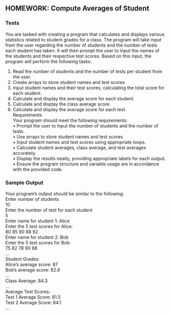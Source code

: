 ## HOMEWORK: Compute Averages of Student<br>
### Tests<br>
You are tasked with creating a program that calculates and displays various
statistics related to student grades for a class. The program will take input
from the user regarding the number of students and the number of tests each
student has taken. It will then prompt the user to input the names of the
students and their respective test scores. Based on this input, the program
will perform the following tasks:<br>
1. Read the number of students and the number of tests per student from the user.<br>
2. Create arrays to store student names and test scores<br>
3. Input student names and their test scores, calculating the total score for each student.<br>
4. Calculate and display the average score for each student.<br>
5. Calculate and display the class average score.<br>
6. Calculate and display the average score for each test.<br>
Requirements<br>
Your program should meet the following requirements:<br>
• Prompt the user to input the number of students and the number of tests.<br>
• Use arrays to store student names and test scores<br>
• Input student names and test scores using appropriate loops.<br>
• Calculate student averages, class average, and test averages accurately.<br>
• Display the results neatly, providing appropriate labels for each output.<br>
• Ensure the program structure and variable usage are in accordance with the provided code.<br>
### Sample Output<br>
Your program’s output should be similar to the following:<br>
Enter number of students<br>
10<br>
Enter the number of test for each student<br>
5<br>
Enter name for student 1: Alice<br>
Enter the 5 test scores for Alice:<br>
80 85 90 88 92<br>
Enter name for student 2: Bob<br>
Enter the 5 test scores for Bob:<br>
75 82 78 90 88<br>
...<br>
Student Grades:<br>
Alice’s average score: 87<br>
Bob’s average score: 82.6<br>
...<br>
Class Average: 84.3<br>
...<br>
Average Test Scores:<br>
Test 1 Average Score: 81.5<br>
Test 2 Average Score: 84.1<br>
...<br>
